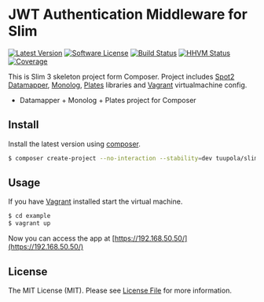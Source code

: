 # JWT Authentication Middleware for Slim

[![Latest Version](https://img.shields.io/packagist/v/tuupola/slim-jwt-auth.svg?style=flat-square)](https://github.com/tuupola/slim-jwt-auth/releases)
[![Software License](https://img.shields.io/badge/license-MIT-brightgreen.svg?style=flat-square)](LICENSE.md)
[![Build Status](https://img.shields.io/travis/tuupola/slim-jwt-auth/master.svg?style=flat-square)](https://travis-ci.org/tuupola/slim-jwt-auth)
[![HHVM Status](https://img.shields.io/hhvm/tuupola/slim-jwt-auth.svg?style=flat-square)](http://hhvm.h4cc.de/package/tuupola/slim-jwt-auth)
[![Coverage](http://img.shields.io/codecov/c/github/tuupola/slim-jwt-auth.svg?style=flat-square)](https://codecov.io/github/tuupola/slim-jwt-auth)

This is Slim 3 skeleton project form Composer. Project includes [Spot2 Datamapper](http://phpdatamapper.com/), [Monolog](https://github.com/Seldaek/monolog), [Plates](http://platesphp.com/) libraries and [Vagrant](https://www.vagrantup.com/) virtualmachine config.

+ Datamapper + Monolog + Plates project for Composer
## Install

Install the latest version using [composer](https://getcomposer.org/).

``` bash
$ composer create-project --no-interaction --stability=dev tuupola/slim-skeleton example
```

## Usage

If you have [Vagrant](https://www.vagrantup.com/) installed start the virtual machine.

``` bash
$ cd example
$ vagrant up
```

Now you can access the app at [https://192.168.50.50/](https://192.168.50.50/)

## License

The MIT License (MIT). Please see [License File](LICENSE.md) for more information.